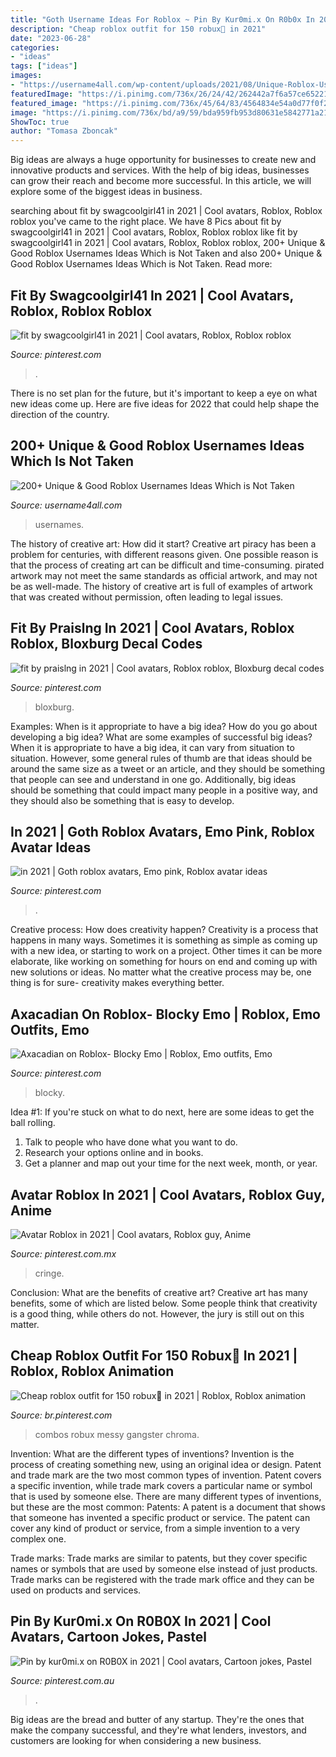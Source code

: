 ```yaml
---
title: "Goth Username Ideas For Roblox ~ Pin By Kur0mi.x On R0b0x In 2021"
description: "Cheap roblox outfit for 150 robux🔮 in 2021"
date: "2023-06-28"
categories:
- "ideas"
tags: ["ideas"]
images:
- "https://username4all.com/wp-content/uploads/2021/08/Unique-Roblox-Usernames.png"
featuredImage: "https://i.pinimg.com/736x/26/24/42/262442a7f6a57ce6522108d085d01a80.jpg"
featured_image: "https://i.pinimg.com/736x/45/64/83/4564834e54a0d77f0f223bbc7ce29a01.jpg"
image: "https://i.pinimg.com/736x/bd/a9/59/bda959fb953d80631e5842771a21a1a7.jpg"
ShowToc: true
author: "Tomasa Zboncak"
---
```



Big ideas are always a huge opportunity for businesses to create new and innovative products and services. With the help of big ideas, businesses can grow their reach and become more successful. In this article, we will explore some of the biggest ideas in business.

	

		
searching about fit by swagcoolgirl41 in 2021 | Cool avatars, Roblox, Roblox roblox you've came to the right place. We have 8 Pics about fit by swagcoolgirl41 in 2021 | Cool avatars, Roblox, Roblox roblox like fit by swagcoolgirl41 in 2021 | Cool avatars, Roblox, Roblox roblox, 200+ Unique &amp; Good Roblox Usernames Ideas Which is Not Taken and also 200+ Unique &amp; Good Roblox Usernames Ideas Which is Not Taken. Read more:
		
    
## Fit By Swagcoolgirl41 In 2021 | Cool Avatars, Roblox, Roblox Roblox

<img loading=lazy src="https://i.pinimg.com/736x/ea/78/ba/ea78baaa6ff1f16a1158f4f3f6b247c1.jpg" onerror="this.onerror=null;this.src='https://tse2.mm.bing.net/th?id=OIP.OFJARMyKfEye-2lVnsE-IQHaQM&amp;pid=15.1';" alt="fit by swagcoolgirl41 in 2021 | Cool avatars, Roblox, Roblox roblox">

_Source: pinterest.com_

>. 

	

There is no set plan for the future, but it's important to keep a eye on what new ideas come up. Here are five ideas for 2022 that could help shape the direction of the country.

    
## 200+ Unique &amp; Good Roblox Usernames Ideas Which Is Not Taken

<img loading=lazy src="https://username4all.com/wp-content/uploads/2021/08/Unique-Roblox-Usernames.png" onerror="this.onerror=null;this.src='https://tse2.mm.bing.net/th?id=OIP.e_Zbg2InHiFLmBMPDYM6QwAAAA&amp;pid=15.1';" alt="200+ Unique &amp; Good Roblox Usernames Ideas Which is Not Taken">

_Source: username4all.com_

>usernames. 

	

The history of creative art: How did it start?
Creative art piracy has been a problem for centuries, with different reasons given. One possible reason is that the process of creating art can be difficult and time-consuming. pirated artwork may not meet the same standards as official artwork, and may not be as well-made. The history of creative art is full of examples of artwork that was created without permission, often leading to legal issues.

    
## Fit By Praislng In 2021 | Cool Avatars, Roblox Roblox, Bloxburg Decal Codes

<img loading=lazy src="https://i.pinimg.com/736x/b4/2e/2e/b42e2e57de370878f428b32028920f9c.jpg" onerror="this.onerror=null;this.src='https://tse3.mm.bing.net/th?id=OIP.MUtlQFFbJ-mcSWyv2d62_QHaNO&amp;pid=15.1';" alt="fit by praislng in 2021 | Cool avatars, Roblox roblox, Bloxburg decal codes">

_Source: pinterest.com_

>bloxburg. 

	

Examples: When is it appropriate to have a big idea? How do you go about developing a big idea? What are some examples of successful big ideas?
When it is appropriate to have a big idea, it can vary from situation to situation. However, some general rules of thumb are that ideas should be around the same size as a tweet or an article, and they should be something that people can see and understand in one go. Additionally, big ideas should be something that could impact many people in a positive way, and they should also be something that is easy to develop.

    
## In 2021 | Goth Roblox Avatars, Emo Pink, Roblox Avatar Ideas

<img loading=lazy src="https://i.pinimg.com/736x/26/24/42/262442a7f6a57ce6522108d085d01a80.jpg" onerror="this.onerror=null;this.src='https://tse1.mm.bing.net/th?id=OIP.IbgfOnF39iscSiP6yJgV_QAAAA&amp;pid=15.1';" alt="in 2021 | Goth roblox avatars, Emo pink, Roblox avatar ideas">

_Source: pinterest.com_

>. 

	

Creative process: How does creativity happen?
Creativity is a process that happens in many ways. Sometimes it is something as simple as coming up with a new idea, or starting to work on a project. Other times it can be more elaborate, like working on something for hours on end and coming up with new solutions or ideas. No matter what the creative process may be, one thing is for sure- creativity makes everything better.

    
## Axacadian On Roblox- Blocky Emo | Roblox, Emo Outfits, Emo

<img loading=lazy src="https://i.pinimg.com/736x/45/64/83/4564834e54a0d77f0f223bbc7ce29a01.jpg" onerror="this.onerror=null;this.src='https://tse3.mm.bing.net/th?id=OIP.tG7sLc6cK0yzq9IEkyGI9AHaQA&amp;pid=15.1';" alt="Axacadian on Roblox- Blocky Emo | Roblox, Emo outfits, Emo">

_Source: pinterest.com_

>blocky. 

	

Idea #1:
If you're stuck on what to do next, here are some ideas to get the ball rolling.
1. Talk to people who have done what you want to do.
2. Research your options online and in books.
3. Get a planner and map out your time for the next week, month, or year.

    
## Avatar Roblox In 2021 | Cool Avatars, Roblox Guy, Anime

<img loading=lazy src="https://i.pinimg.com/736x/40/ff/f8/40fff83e8505ea25beb42bec09f401f6.jpg" onerror="this.onerror=null;this.src='https://tse2.mm.bing.net/th?id=OIP.n2sLUIDTecbpf52POGjSrgAAAA&amp;pid=15.1';" alt="Avatar Roblox in 2021 | Cool avatars, Roblox guy, Anime">

_Source: pinterest.com.mx_

>cringe. 

	

Conclusion: What are the benefits of creative art?
Creative art has many benefits, some of which are listed below. Some people think that creativity is a good thing, while others do not. However, the jury is still out on this matter.

    
## Cheap Roblox Outfit For 150 Robux🔮 In 2021 | Roblox, Roblox Animation

<img loading=lazy src="https://i.pinimg.com/736x/08/33/a9/0833a92fa3499d4fd710fc5854b57609.jpg" onerror="this.onerror=null;this.src='https://tse1.mm.bing.net/th?id=OIP.4TJLaQKLf6jlzabqPESc8gHaOF&amp;pid=15.1';" alt="Cheap roblox outfit for 150 robux🔮 in 2021 | Roblox, Roblox animation">

_Source: br.pinterest.com_

>combos robux messy gangster chroma. 

	

Invention: What are the different types of inventions?
Invention is the process of creating something new, using an original idea or design. Patent and trade mark are the two most common types of invention. Patent covers a specific invention, while trade mark covers a particular name or symbol that is used by someone else. There are many different types of inventions, but these are the most common:
Patents: A patent is a document that shows that someone has invented a specific product or service. The patent can cover any kind of product or service, from a simple invention to a very complex one.

Trade marks: Trade marks are similar to patents, but they cover specific names or symbols that are used by someone else instead of just products. Trade marks can be registered with the trade mark office and they can be used on products and services.

    
## Pin By Kur0mi.x On R0B0X In 2021 | Cool Avatars, Cartoon Jokes, Pastel

<img loading=lazy src="https://i.pinimg.com/736x/bd/a9/59/bda959fb953d80631e5842771a21a1a7.jpg" onerror="this.onerror=null;this.src='https://tse3.mm.bing.net/th?id=OIP.Fpa6RmXEot6NSgF3DugagQHaNK&amp;pid=15.1';" alt="Pin by kur0mi.x on R0B0X in 2021 | Cool avatars, Cartoon jokes, Pastel">

_Source: pinterest.com.au_

>. 

	

Big ideas are the bread and butter of any startup. They're the ones that make the company successful, and they're what lenders, investors, and customers are looking for when considering a new business.

